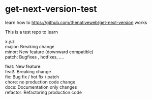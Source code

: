 # get-next-version-test
learn how to https://github.com/thenativeweb/get-next-version works


This is a test repo to learn

x.y.z  
  majior: Breaking change  
  minor: New feature (downward compatible)  
  patch: Bugfixes , hotfixes, ....

feat: New feature  
feat!: Breaking change  
fix:  Bug fix / hot fix / patch  
chore: no production code change  
docs: Documentation only changes  
refactor: Refactoring production code  